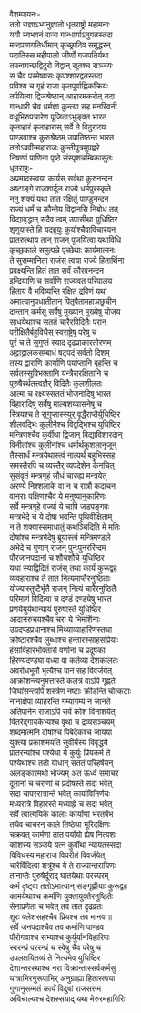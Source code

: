 वैशम्पायनः-  
ततो राज्ञाऽभ्यनुज्ञातो धृतराष्ट्रो महामनाः  
ययौ स्वभवनं राजा गान्धार्याऽनुगतस्तदा  
मन्दप्राणगतिर्धीमान् कृच्छ्रादिव समुद्धरन्  
पदातिस्स महीपालो जीर्णो गजपतिर्यथा  
तमन्वगच्छद्विदुरो विद्वान् सूतश्च सञ्जयः  
स चैव परमेष्वासः कृपश्शारद्वतस्तदा  
प्रविश्य च गृहं राजा कृतपूर्वाह्णिकक्रियः  
तर्पयित्वा द्विजश्रेष्ठान् आहारमकरोत् तदा  
गान्धारी चैव धर्मज्ञा कुन्त्या सह मनस्विनी  
वधूभिरुपचारेण पूजिताऽभुङ्क्त भारत  
कृताहारं कृताहारास्  सर्वे ते विदुरादयः  
पाण्डवाश्च कुरुश्रेष्ठम् उपातिष्ठन्त भारत  
ततोऽब्रवीन्महाराजः कुन्तीपुत्रमुपह्वरे  
निषण्णं पाणिना पृष्ठे संस्पृशन्नम्बिकासुतः  
धृतराष्ट्रः-  
अप्रमादस्त्वया कार्यस् सर्वथा कुरुनन्दन  
अष्टाङ्गे राजशार्दूल राज्ये धर्मपुरस्कृते  
ननु शक्यं यथा तात रक्षितुं पाण्डुनन्दन  
राज्यं धर्मं च  कौन्तेय विद्वानसि निबोध तत्  
विद्यावृद्धान् सदैव त्वम् उपासीथा युधिष्ठिर  
शृणुयास्ते हि यद्ब्रूयुः कुर्याश्चैवाविचारयन्  
प्रातरुत्थाय तान् राजन् पूजयित्वा यथाविधि  
कृच्छ्रकाले समुत्पन्ने पृच्छेथाः कार्यमात्मनः  
ते  सुसम्मानिता राजंस् त्वया राज्ये हितार्थिना  
प्रवक्ष्यन्ति हितं तात सर्वं कौरवनन्दन  
इन्द्रियाणि च सर्वाणि राज्यवत् परिपालय  
हिताय वै भविष्यन्ति रक्षितं द्रविणं यथा  
अमात्यानुपधातीतान् पितृपैतामहाञछुचीन्  
दान्तान् कर्मसु सर्वेषु मुख्यान् मुख्येषु योजय  
साधयेथाश्च सततं चारैरविदितैः परान्  
परीक्षितैर्बहुविधैस्  स्वराष्ट्रेषु परेषु च  
पुरं च ते सुगुप्तं स्याद् दृढप्राकारतोरणम्  
अट्टाट्टालकसम्बाधं षट्पदं सर्वतो दिशम्  
तस्य द्वाराणि कार्याणि पर्याप्तानि बृहन्ति च  
सर्वतस्सुविभक्तानि यन्त्रैरारक्षितानि च  
पुरुषैरर्थतत्त्वज्ञैर् विदितैः कुलशीलतः  
आत्मा च रक्ष्यस्सततं भोजनादिषु भारत  
विहारादिषु सर्वेषु माल्यशय्यासनेषु च  
स्त्रियश्च ते सुगुप्तास्स्युर् वृद्धैराप्तैर्युधिष्ठिर  
शीलवद्भिः कुलीनैश्च विद्वद्भिश्च युधिष्ठिर  
मन्त्रिणश्चैव कुर्वीथा द्विजान् विद्याविशारदान्  
विनीतांश्च कुलीनांश्च धर्मार्थकुशलानृजून्  
तैस्सार्धं मन्त्रयेथास्त्वं नात्यर्थं बहुभिस्सह  
समस्तैरपि च व्यस्तैर् व्यपदेशेन केनचित्  
सुसंवृतं मन्त्रगृहं सौधं चारुह्य मन्त्रयेत्  
अरण्ये निश्शलाके वा न च रात्रौ कदाचन  
वानराः पक्षिणश्चैव ये मनुष्यानुकारिणः  
सर्वे मन्त्रगृहे वर्ज्या ये चापि जडपङ्गवः  
मन्त्रभेदे च ये दोषा भवन्ति पृथिवीक्षिताम्  
न ते शक्यास्समाधातुं कथञ्चिदिति मे मतिः  
दोषांश्च मन्त्रभेदेषु ब्रूयास्त्वं मन्त्रिमण्डले  
अभेदे च गुणान् राजन् पुनःपुनररिन्दम  
पौरजानपदानां च शौचशौचे युधिष्ठिर  
यथा स्याद्विदितं राजंस् तथा कार्यं कुरूद्वह  
व्यवहाराश्च ते तात नित्यमाप्तैरनुष्ठिताः  
योज्यास्तुष्टैर्भृतै राजन् नित्यं चारैरनुष्ठितैः  
परिमाणं विदित्वा च दण्डं दण्ड्येषु भारत  
प्रणयेयुर्यथान्यायं पुरुषास्ते युधिष्ठिर  
आदानरुचयश्चैव चरा ये भिमर्शिनाः  
उग्रदण्डप्रधानाश्च मिथ्याव्याहारिणस्तथा  
क्रोष्टारश्चैव लुब्धाश्च हन्तारस्साहसप्रियाः  
हंसाविहारभोक्तारो वर्णानां च प्रदूषकाः  
हिरण्यदण्ड्या वध्या वा कर्तव्या देशकालतः  
अवरोधभूमौ भृत्यैश्च पानं सह विवर्जयेत्  
आक्रोशन्त्यनुमत्तास्ते कलत्रं वाऽपि गृह्णते  
जिघांसन्त्यपि शस्त्रेण नष्टाः क्रीडन्ति चोत्कटाः  
नानाक्षेपा व्याहरन्ति गम्यागम्यं न जानते  
अतिपानेन राजाऽपि सर्वं कोशं विनाशयेत्  
वितरेद्गायकेभ्यश्च वृथा च द्रव्यसञ्चयम्  
शब्दमात्मनि दोषांश्च पिबेदेकश्च जायया  
युक्त्या प्रकाशमयति सुवीर्यस्य विवृद्धये  
प्रातरन्यांश्च पश्येथा ये कुर्युः प्रियकर्म ते  
पश्येथाश्च ततो योधान् सततं परिहर्षयन्  
अलङ्कारमथो भोज्यम् अत ऊर्ध्वं समाचर  
दूतानां च चराणां च प्रदोषस्ते सदा भवेत्  
सदा चापररात्रान्ते भवेत् कार्याविनिर्णयः  
मध्यरात्रे विहारस्ते मध्याह्ने च सदा भवेत्  
सर्वे त्वात्ययिके कालाः कार्याणां भरतर्षभ  
तथैव चाचरन् काले तिष्ठेथा भूरिदक्षिणः  
चक्रवत् कार्मणां तात पर्यायो ह्येष नित्यशः   
कोशस्य सञ्जये यत्नं कुर्वीथा न्यायतस्सदा  
विविधस्य महाराज विपरीतं विवर्जयेत्  
चारैर्विदित्वा शत्रूंश्च ये ते राज्यान्तरायिणः  
तानाप्तैः पुरुषैर्दूराद् घातयेथाः परस्परम्  
कर्म दृष्ट्वा  ततोऽभात्यान् सङ्गृह्णीयाः कुरूद्वह  
कामयेथाश्च कर्माणि युक्तायुक्तैरनुष्ठितैः  
सेनाप्रणेता च भवेत् तव तात दृढव्रतः  
शूरः क्लेशसहश्चैव प्रियश्च तव मानवः॥  
सर्वे जनपदाश्चैव तव कर्माणि पाण्डव  
पौरोगवाश्च सभ्याश्च कुर्युर्यानविहारिणः  
स्वरन्ध्रं पररन्ध्रं च स्वेषु चैव परेषु च  
उपलक्षयितव्यं ते नित्यमेव युधिष्ठिर  
देशान्तरस्थाश्च नरा विक्रान्तास्सर्वकर्मसु  
यात्राभिरनुरूपाभिर् अनुग्राह्या हितास्त्वया  
गुणानुसम्मतं कार्यं विदुषां राजसत्तम  
अविचाल्यश्च देशस्सयाद् यथा मेरुरमहागिरिः  
